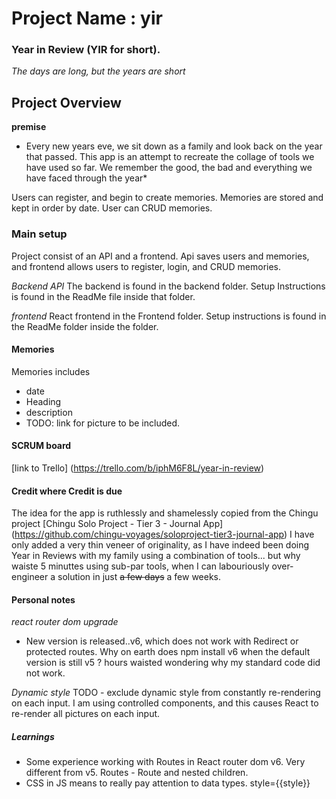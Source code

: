 # Project Name : yir

### Year in Review (YIR for short).

_The days are long, but the years are short_

## Project Overview

**premise**

- Every new years eve, we sit down as a family and look back on the year that passed. This app is an attempt to recreate the collage of tools we have used so far. We remember the good, the bad and everything we have faced through the year\*

Users can register, and begin to create memories. Memories are stored and kept in order by date. User can CRUD memories.

### Main setup

Project consist of an API and a frontend. Api saves users and memories, and frontend allows users to register, login, and CRUD memories.

_Backend API_
The backend is found in the backend folder. Setup Instructions is found in the ReadMe file inside that folder.

_frontend_
React frontend in the Frontend folder. Setup instructions is found in the ReadMe folder inside the folder.

#### Memories

Memories includes

- date
- Heading
- description
- TODO: link for picture to be included.

#### SCRUM board

[link to Trello] (https://trello.com/b/iphM6F8L/year-in-review)

#### Credit where Credit is due

The idea for the app is ruthlessly and shamelessly copied from the Chingu project
[Chingu Solo Project - Tier 3 - Journal App] (https://github.com/chingu-voyages/soloproject-tier3-journal-app)
I have only added a very thin veneer of originality, as I have indeed been doing Year in Reviews with my family using a combination of tools...
but why waiste 5 minuttes using sub-par tools, when I can labouriously over-engineer a solution in just ~~a few days~~ a few weeks.

#### Personal notes

_react router dom upgrade_

- New version is released..v6, which does not work with Redirect or protected routes. Why on earth does npm install v6 when the default version is still v5 ? hours waisted wondering why my standard code did not work.

_Dynamic style_
TODO - exclude dynamic style from constantly re-rendering on each input. I am using controlled components, and this causes React to re-render all pictures on each input.

##### Learnings

- Some experience working with Routes in React router dom v6. Very different from v5. Routes - Route and nested children.
- CSS in JS means to really pay attention to data types. style={{style}}
